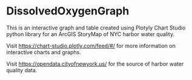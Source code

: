 # DissolvedOxygenGraph

This is an interactive graph and table created using Plotyly Chart Studio python library for an ArcGIS StoryMap of NYC harbor water quality. 

Visit https://chart-studio.plotly.com/feed/#/ for more information on interactive charts and graphs.

Visit https://opendata.cityofnewyork.us/ for the source of harbor water quality data.
